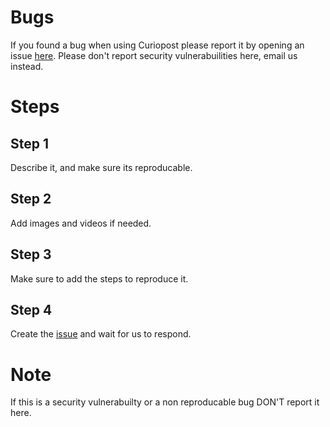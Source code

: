 # Bugs

If you found a bug when using Curiopost please report it by opening an issue [here](https://github.com/curiopost/bugs/issues). Please don't report security vulnerabuilities here, email us instead.

# Steps 

## Step 1

Describe it, and make sure its reproducable.

## Step 2

Add images and videos if needed.

## Step 3

Make sure to add the steps to reproduce it.

## Step 4

Create the [issue](https://github.com/curiopost/bugs/issues) and wait for us to respond.

# Note

If this is a security vulnerabuilty or a non reproducable bug DON'T report it here.
